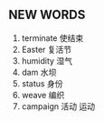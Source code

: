 ## NEW WORDS

1. terminate 使结束
2. Easter 复活节
3. humidity 湿气
4. dam 水坝
5. status 身份
6. weave 编织
7. campaign 活动 运动
